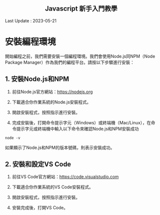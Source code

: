 <h2 align="center">Javascript 新手入門教學</h2>

Last Update : 2023-05-21

# 安裝編程環境
開始編程之前，我們需要安裝一個編程環境。我們會使用Node.js同NPM（Node Package Manager）作為我們的編程平台。請按以下步驟進行安裝：

## 1. 安裝Node.js和NPM
1. 前往Node.js官方網站：https://nodejs.org

2. 下載適合你作業系統的Node.js安裝程式。

3. 開啟安裝程式，按照指示進行安裝。

4. 完成安裝後，打開命令提示字元（Windows）或終端機（Mac/Linux），在命令提示字元或終端機中輸入以下命令來確認Node.js和NPM安裝成功

```shell
node -v
```
如果顯示了Node.js和NPM的版本號碼，則表示安裝成功。

## 2. 安裝和設定VS Code

1. 前往VS Code官方網站：https://code.visualstudio.com

2. 下載適合你作業系統的VS Code安裝程式。

3. 開啟安裝程式，按照指示進行安裝。
 
4. 安裝完成後，打開VS Code。

